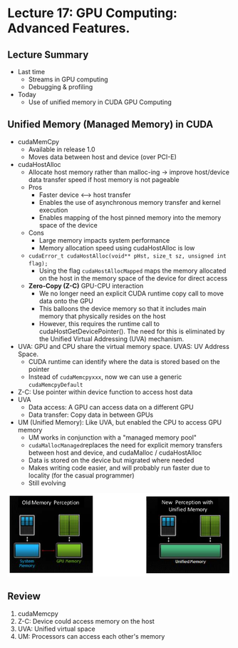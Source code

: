 # Lecture 17: GPU Computing: Advanced Features.

## Lecture Summary

* Last time
  * Streams in GPU computing
  * Debugging & profiling
* Today
  * Use of unified memory in CUDA GPU Computing

## Unified Memory \(Managed Memory\) in CUDA

* cudaMemCpy
  * Available in release 1.0
  * Moves data between host and device \(over PCI-E\)
* cudaHostAlloc
  * Allocate host memory rather than malloc-ing -&gt; improve host/device data transfer speed if host memory is not pageable
  * Pros
    * Faster device &lt;--&gt; host transfer
    * Enables the use of asynchronous memory transfer and kernel execution
    * Enables mapping of the host pinned memory into the memory space of the device
  * Cons
    * Large memory impacts system performance
    * Memory allocation speed using cudaHostAlloc is low
  * `cudaError_t cudaHostAlloc(void** pHst, size_t sz, unsigned int flag);`
    * Using the flag `cudaHostAllocMapped` maps the memory allocated on the host in the memory space of the device for direct access
  * **Zero-Copy \(Z-C\)** GPU-CPU interaction
    * We no longer need an explicit CUDA runtime copy call to move data onto the GPU
    * This balloons the device memory so that it includes main memory that physically resides on the host
    * However, this requires the runtime call to cudaHostGetDevicePointer\(\). The need for this is eliminated by the Unified Virtual Addressing \(UVA\) mechanism.
* UVA: GPU and CPU share the virtual memory space. UVAS: UV Address Space.
  * CUDA runtime can identify where the data is stored based on the pointer
  * Instead of `cudaMemcpyxxx`, now we can use a generic `cudaMemcpyDefault`
* Z-C: Use pointer within device function to access host data
* UVA
  * Data access: A GPU can access data on a different GPU
  * Data transfer: Copy data in between GPUs
* UM \(Unified Memory\): Like UVA, but enabled the CPU to access GPU memory
  * UM works in conjunction with a "managed memory pool"
  * `cudaMallocManaged`replaces the need for explicit memory transfers between host and device, and cudaMalloc / cudaHostAlloc
  * Data is stored on the device but migrated where needed
  * Makes writing code easier, and will probably run faster due to locality \(for the casual programmer\)
  * Still evolving

![Unified Memory simplifies things](../../.gitbook/assets/screen-shot-2021-03-08-at-6.21.50-pm.png)

## Review

1. cudaMemcpy
2. Z-C: Device could access memory on the host
3. UVA: Unified virtual space
4. UM: Processors can access each other's memory

